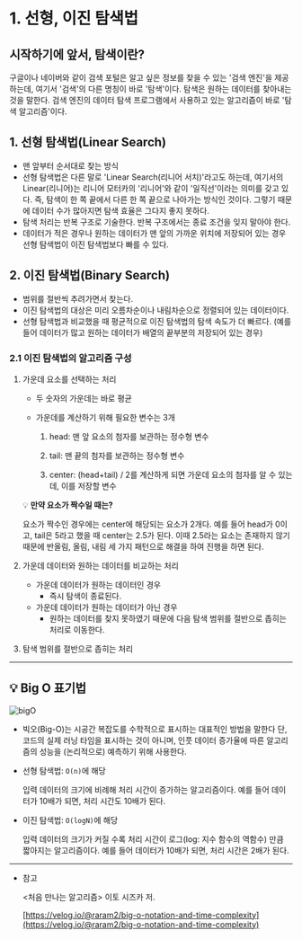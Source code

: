 # 1. 선형, 이진 탐색법

## 시작하기에 앞서, 탐색이란?

구글이나 네이버와 같이 검색 포털은 알고 싶은 정보를 찾을 수 있는 '검색 엔진'을 제공하는데, 여기서 '검색'의 다른 명칭이 바로 '탐색'이다. 탐색은 원하는 데이터를 찾아내는 것을 말한다. 검색 엔진의 데이터 탐색 프로그램에서 사용하고 있는 알고리즘이 바로 '탐색 알고리즘'이다. 

## 1. 선형 탐색법(Linear Search)

- 맨 앞부터 순서대로 찾는 방식
- 선형 탐색법은 다른 말로 'Linear Search(리니어 서치)'라고도 하는데, 여기서의 Linear(리니어)는 리니어 모터카의 '리니어'와 같이 '일직선'이라는 의미를 갖고 있다. 즉, 탐색이 한 쪽 끝에서 다른 한 쪽 끝으로 나아가는 방식인 것이다. 그렇기 때문에 데이터 수가 많아지면 탐색 효율은 그다지 좋지 못하다.
- 탐색 처리는 반복 구조로 기술한다. 반복 구조에서는 종료 조건을 잊지 말아야 한다.
- 데이터가 적은 경우나 원하는 데이터가 맨 앞의 가까운 위치에 저장되어 있는 경우 선형 탐색법이 이진 탐색법보다 빠를 수 있다.

## 2. 이진 탐색법(Binary Search)

- 범위를 절반씩 추려가면서 찾는다.
- 이진 탐색법의 대상은 미리 오름차순이나 내림차순으로 정렬되어 있는 데이터이다.
- 선형 탐색법과 비교했을 때 평균적으로 이진 탐색법의 탐색 속도가 더 빠르다. (예를 들어 데이터가 많고 원하는 데이터가 배열의 끝부분의 저장되어 있는 경우)

### 2.1 이진 탐색법의 알고리즘 구성

1. 가운데 요소를 선택하는 처리
    - 두 숫자의 가운데는 바로 평균
    - 가운데를 계산하기 위해 필요한 변수는 3개

        1) head: 맨 앞 요소의 첨자를 보관하는 정수형 변수

        2) tail: 맨 끝의 첨자를 보관하는 정수형 변수

        3) center: (head+tail) / 2를 계산하게 되면 가운데 요소의 첨자를 알 수 있는데, 이를 저장할 변수

    💡 **만약 요소가 짝수일 때는?**

    요소가 짝수인 경우에는 center에 해당되는 요소가 2개다. 예를 들어 head가 0이고, tail은 5라고 했을 때 center는 2.5가 된다. 이때 2.5라는 요소는 존재하지 않기 때문에 반올림, 올림, 내림 세 가지 패턴으로 해결을 하여 진행을 하면 된다.

2. 가운데 데이터와 원하는 데이터를 비교하는 처리
    - 가운데 데이터가 원하는 데이터인 경우
        - 즉시 탐색이 종료된다.
    - 가운데 데이터가 원하는 데이터가 아닌 경우
        - 원하는 데이터를 찾지 못하였기 때문에 다음 탐색 범위를 절반으로 좁히는 처리로 이동한다.
3. 탐색 범위를 절반으로 좁히는 처리

---

## 💡 Big O 표기법

![bigO](https://user-images.githubusercontent.com/65386533/123521957-f83c5580-d6f4-11eb-9dfd-9aab02f71697.png)

- 빅오(Big-O)는 시공간 복잡도를 수학적으로 표시하는 대표적인 방법을 말한다 단, 코드의 실제 러닝 타임을 표시하는 것이 아니며, 인풋 데이터 증가율에 따른 알고리즘의 성능을 (논리적으로) 예측하기 위해 사용한다.
- 선형 탐색법: `O(n)`에 해당

    입력 데이터의 크기에 비례해 처리 시간이 증가하는 알고리즘이다. 예를 들어 데이터가 10배가 되면, 처리 시간도 10배가 된다.

- 이진 탐색법: `O(logN)`에 해당

    입력 데이터의 크기가 커질 수록 처리 시간이 로그(log: 지수 함수의 역함수) 만큼 짧아지는 알고리즘이다. 예를 들어 데이터가 10배가 되면, 처리 시간은 2배가 된다.

---

- 참고

    <처음 만나는 알고리즘> 이토 시즈카 저.

    [https://velog.io/@raram2/big-o-notation-and-time-complexity](https://velog.io/@raram2/big-o-notation-and-time-complexity)
